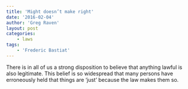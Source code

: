 ```yaml
---
title: 'Might doesn’t make right'
date: '2016-02-04'
author: 'Greg Raven'
layout: post
categories:
    - laws
tags:
    - 'Frederic Bastiat'
---
```


There is in all of us a strong disposition to believe that anything lawful is also legitimate. This belief is so widespread that many persons have erroneously held that things are ‘just’ because the law makes them so.